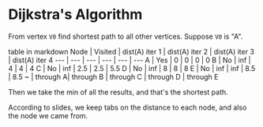 # Dijkstra's Algorithm

From vertex `V0` find shortest path to all other vertices.
Suppose `V0` is "A".

table in markdown
Node | Visited | dist(A) iter 1 | dist(A) iter 2 | dist(A) iter 3 | dist(A) iter 4
--- | --- | --- | --- | --- | ---
A | Yes | 0 | 0 | 0 | 0
B | No | inf | 4 | 4 | 4
C | No | inf | 2.5 | 2.5 | 5.5
D | No | inf | 8 | 8 | 8
E | No | inf | inf | 8.5 | 8.5
~ | through A| through B | through C | through D | through E

Then we take the min of all the results, and that's the shortest path.

According to slides, we keep tabs on the distance to each node, and also the node we came from.
